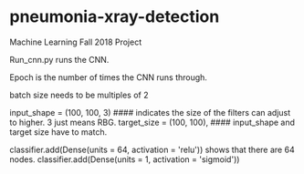 # pneumonia-xray-detection
Machine Learning Fall 2018 Project

Run_cnn.py runs the CNN. 

Epoch is the number of times the CNN runs through. 

batch size needs to be multiples of 2

input_shape = (100, 100, 3) #### indicates the size of the filters can adjust to higher. 3 just means RBG.
target_size = (100, 100),   #### input_shape and target size have to match.

classifier.add(Dense(units = 64, activation = 'relu')) shows that there are 64 nodes.
classifier.add(Dense(units = 1, activation = 'sigmoid'))
